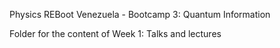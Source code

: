 Physics REBoot Venezuela - Bootcamp 3: Quantum Information

Folder for the content of Week 1: Talks and lectures

